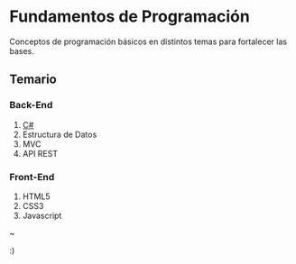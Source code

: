 # Fundamentos de Programación

Conceptos de programación básicos en distintos temas para fortalecer las bases.

## Temario
### Back-End
1. [C#](https://github.com/luzyrawr/selfstudy/blob/main/C%23.md)
2. Estructura de Datos
3. MVC
4. API REST

### Front-End
1. HTML5
1. CSS3
1. Javascript

~

:)
